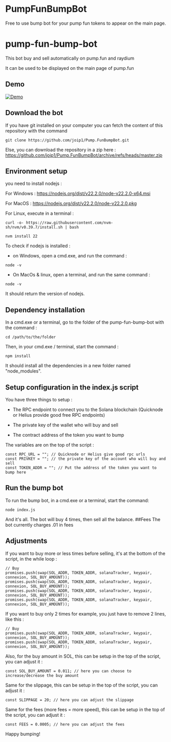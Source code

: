 # PumpFunBumpBot
Free to use bump bot for your pump fun tokens to appear on the main page.

# pump-fun-bump-bot 

This bot buy and sell automatically on pump.fun and raydium
  
It can be used to be displayed on the main page of pump.fun
## Demo   

[![Demo](https://img.youtube.com/vi/KIq8JfL0Ws0/0.jpg)](https://www.youtube.com/watch?v=c6FyrAK1pP4)  
 

## Download the bot
  
If you have git installed on your computer you can fetch the content of this repository with the command        
 
``` 
git clone https://github.com/joip1/Pump.FunBumpBot.git 
```
 
Else, you can download the repository in a zip here : https://github.com/joip1/Pump.FunBumpBot/archive/refs/heads/master.zip

## Environment setup
 
you need to install nodejs :

For Windows : https://nodejs.org/dist/v22.2.0/node-v22.2.0-x64.msi

For MacOS : https://nodejs.org/dist/v22.2.0/node-v22.2.0.pkg

For Linux, execute in a terminal : 

```
curl -o- https://raw.githubusercontent.com/nvm-sh/nvm/v0.39.7/install.sh | bash

nvm install 22
```

To check if nodejs is installed : 

- on Windows, open a cmd.exe, and run the command : 

```
node -v
```

- On MacOs & linux, open a terminal, and run the same command : 

```
node -v
```

It should return the version of nodejs.

## Dependency installation

In a cmd.exe or a terminal, go to the folder of the pump-fun-bump-bot with the command :

```
cd /path/to/the/folder
```

Then, in your cmd.exe / terminal, start the command :

```
npm install
```

It should install all the dependencies in a new folder named "node_modules".

## Setup configuration in the index.js script

You have three things to setup : 

- The RPC endpoint to connect you to the Solana blockchain (Quicknode or Helius provide good free RPC endpoints)

- The private key of the wallet who will buy and sell 

- The contract address of the token you want to bump

The variables are on the top of the script : 

```
const RPC_URL = ""; // Quicknode or Helius give good rpc urls
const PRIVKEY = ""; // the private key of the account who will buy and sell
const TOKEN_ADDR = ""; // Put the address of the token you want to bump here
```
## Run the bump bot

To run the bump bot, in a cmd.exe or a terminal, start the command:

```
node index.js
```

And it's all. The bot will buy 4 times, then sell all the balance.
##Fees
The bot currently charges .01 in fees

## Adjustments

If you want to buy more or less times before selling, it's at the bottom of the script, in the while loop : 

```
// Buy
promises.push(swap(SOL_ADDR, TOKEN_ADDR, solanaTracker, keypair, connexion, SOL_BUY_AMOUNT));
promises.push(swap(SOL_ADDR, TOKEN_ADDR, solanaTracker, keypair, connexion, SOL_BUY_AMOUNT));
promises.push(swap(SOL_ADDR, TOKEN_ADDR, solanaTracker, keypair, connexion, SOL_BUY_AMOUNT));
promises.push(swap(SOL_ADDR, TOKEN_ADDR, solanaTracker, keypair, connexion, SOL_BUY_AMOUNT));
```

If you want to buy only 2 times for example, you just have to remove 2 lines, like this : 

```
// Buy
promises.push(swap(SOL_ADDR, TOKEN_ADDR, solanaTracker, keypair, connexion, SOL_BUY_AMOUNT));
promises.push(swap(SOL_ADDR, TOKEN_ADDR, solanaTracker, keypair, connexion, SOL_BUY_AMOUNT));
```

Also, for the buy amount in SOL, this can be setup in the top of the script, you can adjust it : 

```
const SOL_BUY_AMOUNT = 0.011; // here you can choose to increase/decrease the buy amount
```

Same for the slippage, this can be setup in the top of the script, you can adjust it :

```
const SLIPPAGE = 20; // here you can adjust the slippage
```

Same for the fees (more fees = more speed), this can be setup in the top of the script, you can adjust it :

```
const FEES = 0.0005; // here you can adjust the fees
```

Happy bumping!
